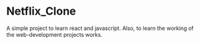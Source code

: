 # Netflix_Clone
A simple project to learn react and javascript. Also, to learn the working of the web-development projects works.
